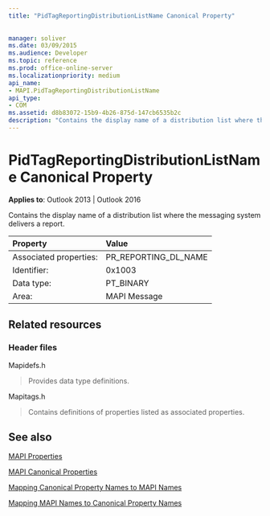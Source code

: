 ```yaml
---
title: "PidTagReportingDistributionListName Canonical Property"
 
 
manager: soliver
ms.date: 03/09/2015
ms.audience: Developer
ms.topic: reference
ms.prod: office-online-server
ms.localizationpriority: medium
api_name:
- MAPI.PidTagReportingDistributionListName
api_type:
- COM
ms.assetid: d8b83072-15b9-4b26-875d-147cb6535b2c
description: "Contains the display name of a distribution list where the messaging system delivers a report for Outlook 2013 or Outlook 2016."
---
```


# PidTagReportingDistributionListName Canonical Property

  
  
**Applies to**: Outlook 2013 | Outlook 2016 
  
Contains the display name of a distribution list where the messaging system delivers a report.
  
|Property |Value |
|:-----|:-----|
|Associated properties:  <br/> |PR_REPORTING_DL_NAME  <br/> |
|Identifier:  <br/> |0x1003  <br/> |
|Data type:  <br/> |PT_BINARY  <br/> |
|Area:  <br/> |MAPI Message  <br/> |
   
## Related resources

### Header files

Mapidefs.h
  
> Provides data type definitions.
    
Mapitags.h
  
> Contains definitions of properties listed as associated properties.
    
## See also



[MAPI Properties](mapi-properties.md)
  
[MAPI Canonical Properties](mapi-canonical-properties.md)
  
[Mapping Canonical Property Names to MAPI Names](mapping-canonical-property-names-to-mapi-names.md)
  
[Mapping MAPI Names to Canonical Property Names](mapping-mapi-names-to-canonical-property-names.md)


